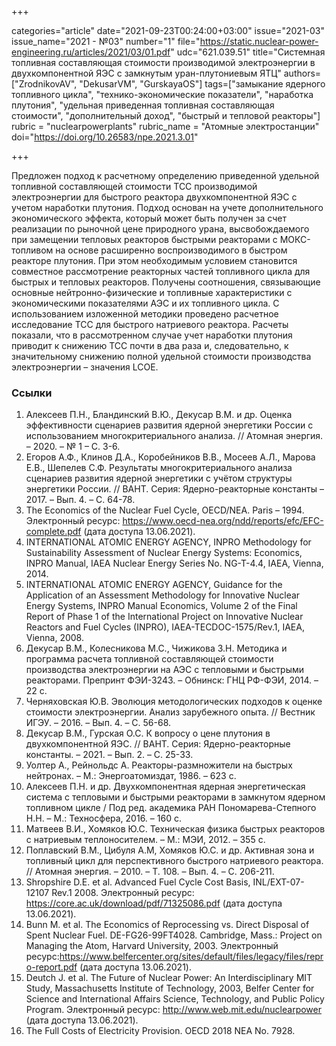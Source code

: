 +++

categories="article"
date="2021-09-23T00:24:00+03:00"
issue="2021-03"
issue_name="2021 - №03"
number="1"
file="https://static.nuclear-power-engineering.ru/articles/2021/03/01.pdf"
udc="621.039.51"
title="Системная топливная составляющая стоимости производимой электроэнергии в двухкомпонентной ЯЭС с замкнутым уран-плутониевым ЯТЦ"
authors=["ZrodnikovAV", "DekusarVM", "GurskayaOS"]
tags=["замыкание ядерного топливного цикла", "технико-экономические показатели", "наработка плутония", "удельная приведенная топливная составляющая стоимости", "дополнительный доход", "быстрый и тепловой реакторы"]
rubric = "nuclearpowerplants"
rubric_name = "Aтомные электростанции"
doi="https://doi.org/10.26583/npe.2021.3.01"

+++

Предложен подход к расчетному определению приведенной удельной топливной составляющей стоимости ТСС производимой электроэнергии для быстрого реактора двухкомпонентной ЯЭС с учетом наработки плутония. Подход основан на учете дополнительного экономического эффекта, который может быть получен за счет реализации по рыночной цене природного урана, высвобождаемого при замещении тепловых реакторов быстрыми реакторами с МОКС-топливом на основе расширенно воспроизводимого в быстром реакторе плутония. При этом необходимым условием становится совместное рассмотрение реакторных частей топливного цикла для быстрых и тепловых реакторов. Получены соотношения, связывающие основные нейтронно-физические и топливные характеристики с экономическими показателями АЭС и их топливного цикла. С использованием изложенной методики проведено расчетное исследование ТСС для быстрого натриевого реактора. Расчеты показали, что в рассмотренном случае учет наработки плутония приводит к снижению ТСС почти в два раза и, следовательно, к значительному снижению полной удельной стоимости производства электроэнергии – значения LCOE.

### Ссылки

1. Алексеев П.Н., Бландинский В.Ю., Декусар В.М. и др. Оценка эффективности сценариев развития ядерной энергетики России с использованием многокритериального анализа. // Атомная энергия. – 2020. – № 1 – С. 3-6.
2. Егоров А.Ф., Клинов Д.А., Коробейников В.В., Мосеев А.Л., Марова Е.В., Шепелев С.Ф. Результаты многокритериального анализа сценариев развития ядерной энергетики с учётом структуры энергетики России. // ВАНТ. Cерия: Ядерно-реакторные константы – 2017. – Вып. 4. – С. 64-78.
3. The Economics of the Nuclear Fuel Cycle, OECD/NEA. Paris – 1994. Электронный ресурс: https://www.oecd-nea.org/ndd/reports/efc/EFC-complete.pdf (дата доступа 13.06.2021).
4. INTERNATIONAL ATOMIC ENERGY AGENCY, INPRO Methodology for Sustainability Assessment of Nuclear Energy Systems: Economics, INPRO Manual, IAEA Nuclear Energy Series No. NG-T-4.4, IAEA, Vienna, 2014.
5. INTERNATIONAL ATOMIC ENERGY AGENCY, Guidance for the Application of an Assessment Methodology for Innovative Nuclear Energy Systems, INPRO Manual Economics, Volume 2 of the Final Report of Phase 1 of the International Project on Innovative Nuclear Reactors and Fuel Cycles (INPRO), IAEA-TECDOC-1575/Rev.1, IAEA, Vienna, 2008.
6. Декусар В.М., Колесникова М.С., Чижикова З.Н. Методика и программа расчета топливной составляющей стоимости производства электроэнергии на АЭС с тепловыми и быстрыми реакторами. Препринт ФЭИ-3243. – Обнинск: ГНЦ РФ-ФЭИ, 2014. – 22 с.
7. Черняховская Ю.В. Эволюция методологических подходов к оценке стоимости электроэнергии. Анализ зарубежного опыта. // Вестник ИГЭУ. – 2016. – Вып. 4. – С. 56-68.
8. Декусар В.М., Гурская О.С. К вопросу о цене плутония в двухкомпонентной ЯЭС. // ВАНТ. Серия: Ядерно-реакторные константы. – 2021. – Вып. 2. – С. 25-33.
9. Уолтер А., Рейнольдс А. Реакторы-размножители на быстрых нейтронах. – М.: Энергоатомиздат, 1986. – 623 с.
10. Алексеев П.Н. и др. Двухкомпонентная ядерная энергетическая система с тепловыми и быстрыми реакторами в замкнутом ядерном топливном цикле / Под ред. академика РАН Пономарева-Степного Н.Н. – М.: Техносфера, 2016. – 160 с.
11. Матвеев В.И., Хомяков Ю.С. Техническая физика быстрых реакторов с натриевым теплоносителем. – М.: МЭИ, 2012. – 355 с.
12. Поплавский В.М., Цибуля А.М, Хомяков Ю.С. и др. Активная зона и топливный цикл для перспективного быстрого натриевого реактора. // Атомная энергия. – 2010. – Т. 108. – Вып. 4. – С. 206-211.
13. Shropshire D.E. et al. Advanced Fuel Cycle Cost Basis, INL/EXT-07-12107 Rev.1 2008. Электронный ресурс: https://core.ac.uk/download/pdf/71325086.pdf (дата доступа 13.06.2021).
14. Bunn M. et al. The Economics of Reprocessing vs. Direct Disposal of Spent Nuclear Fuel. DE-FG26-99FT4028. Cambridge, Mass.: Project on Managing the Atom, Harvard University, 2003. Электронный ресурс:https://www.belfercenter.org/sites/default/files/legacy/files/repro-report.pdf (дата доступа 13.06.2021).
15. Deutch J. et al. The Future of Nuclear Power: An Interdisciplinary MIT Study, Massachusetts Institute of Technology, 2003, Belfer Center for Science and International Affairs Science, Technology, and Public Policy Program. Электронный ресурс: http://www.web.mit.edu/nuclearpower (дата доступа 13.06.2021).
16. The Full Costs of Electricity Provision. OECD 2018 NEA No. 7928.